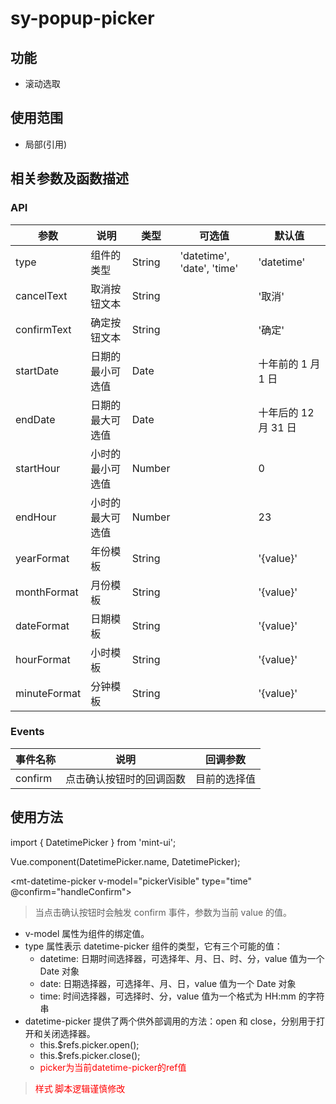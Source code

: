 # sy-popup-picker
## 功能
* 滚动选取
## 使用范围
* 局部(引用)
## 相关参数及函数描述

### API

|参数|	说明|	类型	|可选值|	默认值|
| --------   | -----   | ---- |  ---- |  ---- |
|type	|组件的类型	|String|	'datetime', 'date', 'time'	|'datetime'|
|cancelText	|取消按钮文本	|String		| |'取消'|
|confirmText|	确定按钮文本	|String	|	|'确定'|
|startDate	|日期的最小可选值|	Date|		|十年前的 1 月 1 日|
|endDate	|日期的最大可选值	|Date|		|十年后的 12 月 31 日|
|startHour	|小时的最小可选值|	Number|		|0|
|endHour	|小时的最大可选值|	Number|	|	23|
|yearFormat|	年份模板	|String	|	|'{value}'|
|monthFormat|	月份模板|	String|		|'{value}'|
|dateFormat	|日期模板	|String|		|'{value}'|
|hourFormat	|小时模板|	String|	|	'{value}'|
|minuteFormat|	分钟模板	|String	| |	'{value}'|

### Events

|事件名称	| 说明| 回调参数 |
| --------   | -----  | -----  |
|confirm	|点击确认按钮时的回调函数|	目前的选择值

## 使用方法
import { DatetimePicker } from 'mint-ui';

Vue.component(DatetimePicker.name, DatetimePicker);

<mt-datetime-picker
  v-model="pickerVisible" 
  type="time" 
  @confirm="handleConfirm">
</mt-datetime-picker>
>当点击确认按钮时会触发 confirm 事件，参数为当前 value 的值。
- v-model 属性为组件的绑定值。
- type 属性表示 datetime-picker 组件的类型，它有三个可能的值：
  + datetime: 日期时间选择器，可选择年、月、日、时、分，value 值为一个 Date 对象
  + date: 日期选择器，可选择年、月、日，value 值为一个 Date 对象
  + time: 时间选择器，可选择时、分，value 值为一个格式为 HH:mm 的字符串
- datetime-picker 提供了两个供外部调用的方法：open 和 close，分别用于打开和关闭选择器。
  + this.$refs.picker.open(); 
  + this.$refs.picker.close();
  + <font color=#ff0000 >picker为当前datetime-picker的ref值</font>
><font color=#ff0000  face="黑体">样式 脚本逻辑谨慎修改</font>
